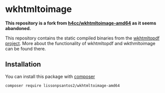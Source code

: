 # wkhtmltoimage

__This repository is a fork from [h4cc/wkhtmltoimage-amd64](https://github.com/h4cc/wkhtmltoimage-amd64) as it seems abandoned.__

This repository contains the static compiled binaries from the [wkhtmltopdf project](http://wkhtmltopdf.org/).
More about the functionality of wkhtmltopdf and wkthmltoimage can be found there.

## Installation

You can install this package with [composer](https://getcomposer.org/)

```
composer require lissonpsantos2/wkhtmltoimage-amd64
```
